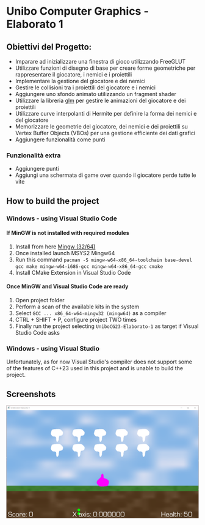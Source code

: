 # Unibo Computer Graphics - Elaborato 1

## Obiettivi del Progetto\:

* Imparare ad inizializzare una finestra di gioco utilizzando FreeGLUT
* Utilizzare funzioni di disegno di base per creare forme geometriche per rappresentare il giocatore, i nemici e i proiettili
* Implementare la gestione del giocatore e dei nemici
* Gestire le collisioni tra i proiettili del giocatore e i nemici
* Aggiungere uno sfondo animato utilizzando un fragment shader
* Utilizzare la libreria [glm](https://github.com/g-truc/glm) per gestire le animazioni del giocatore e dei proiettili
* Utilizzare curve interpolanti di Hermite per definire la forma dei nemici e del giocatore
* Memorizzare le geometrie del giocatore, dei nemici e dei proiettili su Vertex Buffer Objects (VBOs) per una gestione efficiente dei dati grafici
* Aggiungere funzionalità come punti

### Funzionalità extra
* Aggiungere punti
* Aggiungi una schermata di game over quando il giocatore perde tutte le vite


## How to build the project
### Windows - using Visual Studio Code
#### If MinGW is not installed with required modules
1. Install from here [Mingw (32/64)](https://sourceforge.net/projects/mingw/)
2. Once installed launch MSYS2 Mingw64
3. Run this command `pacman -S mingw-w64-x86_64-toolchain base-devel gcc make mingw-w64-i686-gcc mingw-w64-x86_64-gcc cmake`
4. Install CMake Extension in Visual Studio Code
#### Once MinGW and Visual Studio Code are ready
1. Open project folder
2. Perform a scan of the available kits in the system
3. Select `GCC ... x86_64-w64-mingw32 (mingw64)` as a compiler
4. CTRL + SHIFT + P, configure project TWO times
5. Finally run the project selecting `UniboCG23-Elaborato-1` as target if Visual Studio Code asks
### Windows - using Visual Studio
Unfortunately, as for now Visual Studio's compiler does not support
some of the features of C++23 used in this project and is unable to build the project.

## Screenshots

![ingame screenshot](https://github.com/MarcoFMig/UniBoCG23-Elaborato-1/blob/main/docs/images/ingame.png?raw=true "Ingame Screenshot")
